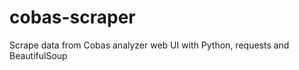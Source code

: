 cobas-scraper
=============

Scrape data from Cobas analyzer web UI with Python, requests and BeautifulSoup
